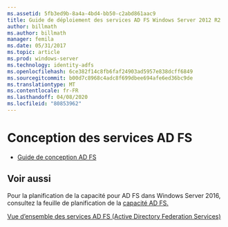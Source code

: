 ```yaml
---
ms.assetid: 5fb3ed9b-8a4a-4bd4-bb50-c2abd861aac9
title: Guide de déploiement des services AD FS Windows Server 2012 R2
author: billmath
ms.author: billmath
manager: femila
ms.date: 05/31/2017
ms.topic: article
ms.prod: windows-server
ms.technology: identity-adfs
ms.openlocfilehash: 6ce382f14c8fb6faf24903ad5957e838dcff6849
ms.sourcegitcommit: b00d7c8968c4adc8f699dbee694afe6ed36bc9de
ms.translationtype: MT
ms.contentlocale: fr-FR
ms.lasthandoff: 04/08/2020
ms.locfileid: "80853962"
---
```

# <a name="ad-fs-design"></a>Conception des services AD FS


  
-   [Guide de conception AD FS](../ad-fs/design/AD-FS-Design-Guide.md)

  

  
## <a name="see-also"></a>Voir aussi  
Pour la planification de la capacité pour AD FS dans Windows Server 2016, consultez la feuille de planification de la [capacité AD FS.](http://adfsdocs.blob.core.windows.net/adfs/ADFSCapacity2016.xlsx)  
  
[Vue d’ensemble des services AD FS (Active Directory Federation Services)](../Active-Directory-Federation-Services.md)  
  

